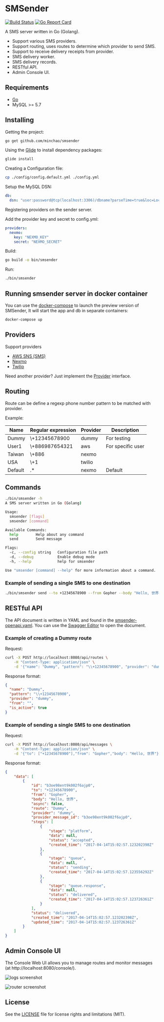# SMSender

[![Build Status](https://travis-ci.org/minchao/smsender.svg?branch=master)](https://travis-ci.org/minchao/smsender)
[![Go Report Card](https://goreportcard.com/badge/github.com/minchao/smsender)](https://goreportcard.com/report/github.com/minchao/smsender)

A SMS server written in Go (Golang).

* Support various SMS providers.
* Support routing, uses routes to determine which provider to send SMS.
* Support to receive delivery receipts from provider.
* SMS delivery worker.
* SMS delivery records.
* RESTful API.
* Admin Console UI.

## Requirements

* [Go](https://golang.org/)
* MySQL >= 5.7

## Installing

Getting the project:

```bash
go get github.com/minchao/smsender
```

Using the [Glide](https://glide.sh/) to install dependency packages:

```bash
glide install
```

Creating a Configuration file:
 
```bash
cp ./config/config.default.yml ./config.yml
```

Setup the MySQL DSN:

```yaml
db:
  dsn: "user:password@tcp(localhost:3306)/dbname?parseTime=true&loc=Local"
```

Registering providers on the sender server.

Add the provider key and secret to config.yml:

```yaml
providers:
  nexmo:
    key: "NEXMO_KEY"
    secret: "NEXMO_SECRET"
```

Build:

```bash
go build -o bin/smsender
```

Run:

```bash
./bin/smsender
```

## Running smsender server in docker container

You can use the [docker-compose](https://docs.docker.com/compose/) to launch the preview version of SMSender, It will start the app and db in separate containers:

```bash
docker-compose up
```

## Providers

Support providers

* [AWS SNS (SMS)](https://aws.amazon.com/sns/)
* [Nexmo](https://www.nexmo.com/)
* [Twilio](https://www.twilio.com/)

Need another provider? Just implement the [Provider](https://github.com/minchao/smsender/blob/master/smsender/model/provider.go) interface.

## Routing

Route can be define a regexp phone number pattern to be matched with provider.

Example:

| Name    | Regular expression  | Provider | Description       |
|---------|---------------------|----------|-------------------|
| Dummy   | \\+12345678900      | dummy    | For testing       |
| User1   | \\+886987654321     | aws      | For specific user |
| Taiwan  | \\+886              | nexmo    |                   |
| USA     | \\+1                | twilio   |                   |
| Default | .*                  | nexmo    | Default           |

## Commands

```bash
./bin/smsender -h
A SMS server written in Go (Golang)

Usage:
  smsender [flags]
  smsender [command]

Available Commands:
  help        Help about any command
  send        Send message

Flags:
  -c, --config string   Configuration file path
  -d, --debug           Enable debug mode
  -h, --help            help for smsender

Use "smsender [command] --help" for more information about a command.
```

### Example of sending a single SMS to one destination

```bash
./bin/smsender send --to +12345678900 --from Gopher --body "Hello, 世界" --provider dummy
```

## RESTful API

The API document is written in YAML and found in the [smsender-openapi.yaml](https://github.com/minchao/smsender/blob/master/smsender-openapi.yaml).
You can use the [Swagger Editor](http://editor.swagger.io/) to open the document.

### Example of creating a Dummy route

Request:

```bash
curl -X POST http://localhost:8080/api/routes \
    -H "Content-Type: application/json" \
    -d '{"name": "Dummy", "pattern": "\\+12345678900", "provider": "dummy", "is_active", true}'
```

Response format:

```json
{
  "name": "Dummy",
  "pattern": "\\+12345678900",
  "provider": "dummy",
  "from": "",
  "is_active": true
}
```

### Example of sending a single SMS to one destination

Request:

```bash
curl -X POST http://localhost:8080/api/messages \
    -H "Content-Type: application/json" \
    -d '{"to": ["+12345678900"],"from": "Gopher","body": "Hello, 世界"}'
```

Response format:

```json
{
    "data": [
        {
            "id": "b3oe98ent9k002f6ajp0",
            "to": "+12345678900",
            "from": "Gopher",
            "body": "Hello, 世界",
            "async": false,
            "route": "Dummy",
            "provider": "dummy",
            "provider_message_id": "b3oe98ent9k002f6ajp0",
            "steps": [
                {
                    "stage": "platform",
                    "data": null,
                    "status": "accepted",
                    "created_time": "2017-04-14T15:02:57.123202398Z"
                },
                {
                    "stage": "queue",
                    "data": null,
                    "status": "sending",
                    "created_time": "2017-04-14T15:02:57.123556292Z"
                },
                {
                    "stage": "queue.response",
                    "data": null,
                    "status": "delivered",
                    "created_time": "2017-04-14T15:02:57.123726361Z"
                }
            ],
            "status": "delivered",
            "created_time": "2017-04-14T15:02:57.123202398Z",
            "updated_time": "2017-04-14T15:02:57.123726361Z"
        }
    ]
}
```

## Admin Console UI

The Console Web UI allows you to manage routes and monitor messages (at http://localhost:8080/console/).

![logs screenshot](docs/screenshot/logs.jpg)

![router screenshot](docs/screenshot/router.jpg)

## License

See the [LICENSE](LICENSE.md) file for license rights and limitations (MIT).
